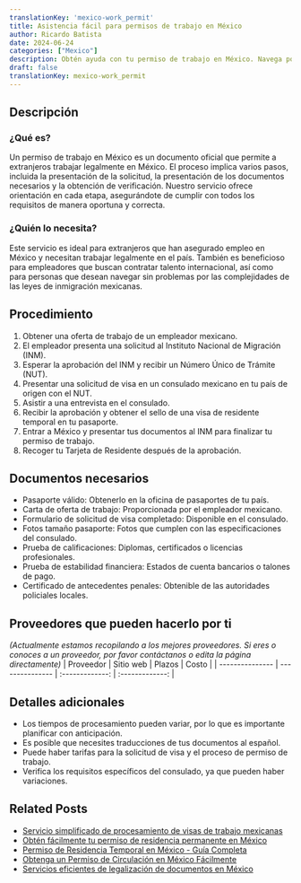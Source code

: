 ```yaml
---
translationKey: 'mexico-work_permit'
title: Asistencia fácil para permisos de trabajo en México
author: Ricardo Batista
date: 2024-06-24
categories: ["Mexico"]
description: Obtén ayuda con tu permiso de trabajo en México. Navega por el proceso con facilidad utilizando nuestra guía completa y apoyo.
draft: false
translationKey: mexico-work_permit
---
```


## Descripción
### ¿Qué es?
Un permiso de trabajo en México es un documento oficial que permite a extranjeros trabajar legalmente en México. El proceso implica varios pasos, incluida la presentación de la solicitud, la presentación de los documentos necesarios y la obtención de verificación. Nuestro servicio ofrece orientación en cada etapa, asegurándote de cumplir con todos los requisitos de manera oportuna y correcta.

### ¿Quién lo necesita?
Este servicio es ideal para extranjeros que han asegurado empleo en México y necesitan trabajar legalmente en el país. También es beneficioso para empleadores que buscan contratar talento internacional, así como para personas que desean navegar sin problemas por las complejidades de las leyes de inmigración mexicanas.

## Procedimiento

1. Obtener una oferta de trabajo de un empleador mexicano.
2. El empleador presenta una solicitud al Instituto Nacional de Migración (INM).
3. Esperar la aprobación del INM y recibir un Número Único de Trámite (NUT).
4. Presentar una solicitud de visa en un consulado mexicano en tu país de origen con el NUT.
5. Asistir a una entrevista en el consulado.
6. Recibir la aprobación y obtener el sello de una visa de residente temporal en tu pasaporte.
7. Entrar a México y presentar tus documentos al INM para finalizar tu permiso de trabajo.
8. Recoger tu Tarjeta de Residente después de la aprobación.

## Documentos necesarios

- Pasaporte válido: Obtenerlo en la oficina de pasaportes de tu país.
- Carta de oferta de trabajo: Proporcionada por el empleador mexicano.
- Formulario de solicitud de visa completado: Disponible en el consulado.
- Fotos tamaño pasaporte: Fotos que cumplen con las especificaciones del consulado.
- Prueba de calificaciones: Diplomas, certificados o licencias profesionales.
- Prueba de estabilidad financiera: Estados de cuenta bancarios o talones de pago.
- Certificado de antecedentes penales: Obtenible de las autoridades policiales locales.

## Proveedores que pueden hacerlo por ti
_(Actualmente estamos recopilando a los mejores proveedores. Si eres o conoces a un proveedor, por favor contáctanos o edita la página directamente)_
| Proveedor        |     Sitio web     |     Plazos    |       Costo      |
| --------------- | --------------- |  :-------------: | :-------------: |

## Detalles adicionales

- Los tiempos de procesamiento pueden variar, por lo que es importante planificar con anticipación.
- Es posible que necesites traducciones de tus documentos al español.
- Puede haber tarifas para la solicitud de visa y el proceso de permiso de trabajo.
- Verifica los requisitos específicos del consulado, ya que pueden haber variaciones.
## Related Posts

- [Servicio simplificado de procesamiento de visas de trabajo mexicanas](https://tramitit.com/spanish/guides/mexico/trámite_de_visa_de_trabajo/)
- [Obtén fácilmente tu permiso de residencia permanente en México](https://tramitit.com/spanish/guides/mexico/permiso_de_residencia_permanente/)
- [Permiso de Residencia Temporal en México - Guía Completa](https://tramitit.com/spanish/guides/mexico/permiso_de_residencia_temporal/)
- [Obtenga un Permiso de Circulación en México Fácilmente](https://tramitit.com/spanish/guides/mexico/permiso_de_circulación/)
- [Servicios eficientes de legalización de documentos en México](https://tramitit.com/spanish/guides/mexico/legalización_de_documentos/)